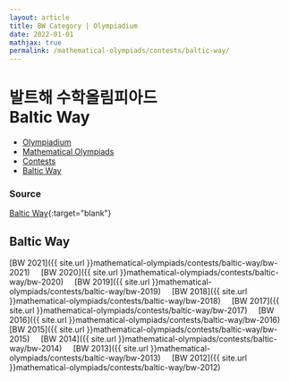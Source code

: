 ```yaml
---
layout: article
title: BW Category | Olympiadium
date: 2022-01-01
mathjax: true
permalink: /mathematical-olympiads/contests/baltic-way/
---
```

# 발트해 수학올림피아드 <br> Baltic Way
<ul class="breadcrumb">
	<li><a href="{{ site.url }}">Olympiadium</a></li> 
	<li><a href="{{ site.url }}mathematical-olympiads/">Mathematical Olympiads</a></li> 
	<li><a href="{{ site.url }}mathematical-olympiads/contests/">Contests</a></li> 
	<li><a href="{{ site.url }}mathematical-olympiads/contests/baltic-way/">Baltic Way</a></li>
</ul>

### Source
[Baltic Way](http://www.math.olympiaadid.ut.ee/eng/html/index.php?id=bw){:target="blank"}

## Baltic Way
[BW 2021]({{ site.url }}mathematical-olympiads/contests/baltic-way/bw-2021)&nbsp;&nbsp;&nbsp;&nbsp;
[BW 2020]({{ site.url }}mathematical-olympiads/contests/baltic-way/bw-2020)&nbsp;&nbsp;&nbsp;&nbsp;
[BW 2019]({{ site.url }}mathematical-olympiads/contests/baltic-way/bw-2019)&nbsp;&nbsp;&nbsp;&nbsp;
[BW 2018]({{ site.url }}mathematical-olympiads/contests/baltic-way/bw-2018)&nbsp;&nbsp;&nbsp;&nbsp;
[BW 2017]({{ site.url }}mathematical-olympiads/contests/baltic-way/bw-2017)&nbsp;&nbsp;&nbsp;&nbsp;
[BW 2016]({{ site.url }}mathematical-olympiads/contests/baltic-way/bw-2016)&nbsp;&nbsp;&nbsp;&nbsp;
[BW 2015]({{ site.url }}mathematical-olympiads/contests/baltic-way/bw-2015)&nbsp;&nbsp;&nbsp;&nbsp;
[BW 2014]({{ site.url }}mathematical-olympiads/contests/baltic-way/bw-2014)&nbsp;&nbsp;&nbsp;&nbsp;
[BW 2013]({{ site.url }}mathematical-olympiads/contests/baltic-way/bw-2013)&nbsp;&nbsp;&nbsp;&nbsp;
[BW 2012]({{ site.url }}mathematical-olympiads/contests/baltic-way/bw-2012)&nbsp;&nbsp;&nbsp;&nbsp;
